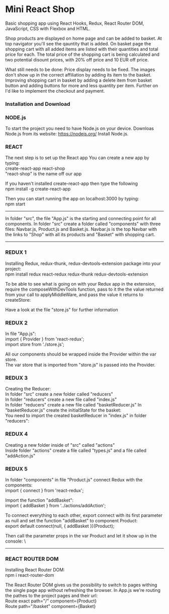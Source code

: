 # Mini React Shop

Basic shopping app using React Hooks, Redux, React Router DOM, JavaScript, CSS with Flexbox and HTML.

Shop products are displayed on home page and can be added to basket. At top navigator you'll see the qauntity that is added. On basket page the shopping cart with all added items are listed with their quantities and total price for each. The total price of the shopping cart is being calculated and two potential disount prices, with 20% off price and 10 EUR off price.

What still needs to be done:
Price display needs to be fixed. The images don't show up in the correct affiliation by adding its item to the basket. Improving shopping cart in basket by adding a delete item from basket button and adding buttons for more and less quantity per item. Further on I'd like to implement the checkout and payment.


### Installation and Download

### NODE.js
To start the project you need to have Node.js on your device.
Downloas Node.js from its website: https://nodejs.org/
Install Node.js.

### REACT
The next step is to set up the React app
You can create a new app by typing: \
create-react-app react-shop \
"react-shop" is the name off our app

If you haven't installed create-react-app then type the following \
npm install -g create-react-app

Then you can start running the app on localhost:3000 by typing: \
npm start

***

In folder "src", the file "App.js" is the starting and connecting point for all components.
In folder "src" create a folder called "components" with three files: Navbar.js, Product.js and Basket.js. Navbar.js is the top Navbar with the links to "Shop" with all its products and "Basket" with shopping cart.

***

### REDUX 1
Installing Redux, redux-thunk, redux-devtools-extension package into your project: \
npm install redux react-redux redux-thunk redux-devtools-extension

To be able to see what is going on with your Redux app in the extension, require the composeWithDevTools function, pass to it the the value returned from your call to applyMiddleWare, and pass the value it returns to createStore:

Have a look at the file "store.js" for further information

### REDUX 2
In file "App.js": \
import { Provider } from 'react-redux'; \
import store from './store.js';

All our components should be wrapped inside the Provider within the var store. \
The var store that is imported from "store.js" is passed into the Provider.

### REDUX 3
Creating the Reducer: \
In folder "src" create a new folder called "reducers" \
In folder "reducers" create a new file called "index.js" \
In folder "reducers" create a new file called "basketReducer.js"
In "basketReducer.js" create the initialState for the basket: \
You need to import the created basketReducer in "index.js" in folder "reducers":

### REDUX 4
Creating a new folder inside of "src" called "actions" \
Inside folder "actions" create a file called "types.js" and a file called "addAction.js"

### REDUX 5
In folder "components" in file "Product.js" connect Redux with the components: \
import { connect } from 'react-redux';

Import the function "addBasket": \
import { addBasket } from '../actions/addAction';

To connect everything to each other, export connect with its first parameter as null and set the function "addBasket" to component Product: \
export default connect(null, { addBasket })(Product);

Then call the parameter props in the var Product and let it show up in the console: \

***

### REACT ROUTER DOM
Installing React Router DOM: \
npm i react-router-dom

The React Router DOM gives us the possibility to switch to pages withing the single page app without refreshing the browser.
In App.js we're routing the pathes to the project pages and their url: \
Route exact path="/" component={Product} \
Route path="/basket" component={Basket}
